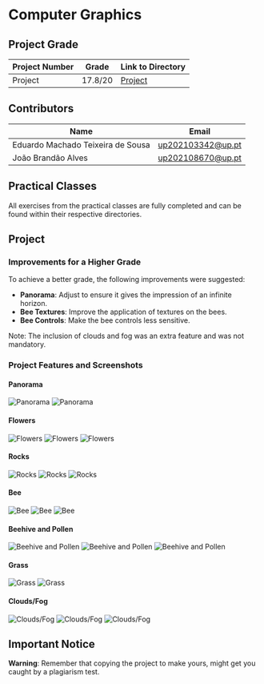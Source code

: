 # Computer Graphics

## Project Grade

| Project Number | Grade   | Link to Directory      |
| -------------- | ------- | ---------------------- |
| Project        | 17.8/20 | [Project](./project)   |

## Contributors

| Name                             | Email                         |
| -------------------------------- | ----------------------------- |
| Eduardo Machado Teixeira de Sousa | up202103342@up.pt             |
| João Brandão Alves               | up202108670@up.pt             |

## Practical Classes

All exercises from the practical classes are fully completed and can be found within their respective directories.

## Project

### Improvements for a Higher Grade
To achieve a better grade, the following improvements were suggested:
- **Panorama**: Adjust to ensure it gives the impression of an infinite horizon.
- **Bee Textures**: Improve the application of textures on the bees.
- **Bee Controls**: Make the bee controls less sensitive.

Note: The inclusion of clouds and fog was an extra feature and was not mandatory.

### Project Features and Screenshots

#### Panorama
![Panorama](./project/screenshots/project-t04g05-1a.png)
![Panorama](./project/screenshots/project-t04g05-1b.png)

#### Flowers
![Flowers](./project/screenshots/project-t04g05-2a.png)
![Flowers](./project/screenshots/project-t04g05-2b.png)
![Flowers](./project/screenshots/project-t04g05-2c.png)

#### Rocks
![Rocks](./project/screenshots/project-t04g05-3a.png)
![Rocks](./project/screenshots/project-t04g05-3b.png)
![Rocks](./project/screenshots/project-t04g05-3c.png)

#### Bee
![Bee](./project/screenshots/project-t04g05-4a.png)
![Bee](./project/screenshots/project-t04g05-4b.png)
![Bee](./project/screenshots/project-t04g05-4c.png)

#### Beehive and Pollen
![Beehive and Pollen](./project/screenshots/project-t05g05-5a.png)
![Beehive and Pollen](./project/screenshots/project-t05g05-5b.PNG)
![Beehive and Pollen](./project/screenshots/project-t05g05-5c.png)

#### Grass
![Grass](./project/screenshots/project-t04g05-6a.png)
![Grass](./project/screenshots/project-t04g05-6b.png)

#### Clouds/Fog
![Clouds/Fog](./project/screenshots/project-t04g05-7a.png)
![Clouds/Fog](./project/screenshots/project-t04g05-7b.png)
![Clouds/Fog](./project/screenshots/project-t04g05-7c.png)

## Important Notice

**Warning**: Remember that copying the project to make yours, might get you caught by a plagiarism test.
